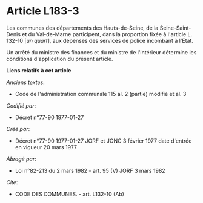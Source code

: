 # Article L183-3

Les communes des départements des Hauts-de-Seine, de la Seine-Saint-Denis et du Val-de-Marne participent, dans la proportion
fixée à l'article L. 132-10 [*un quart*], aux dépenses des services de police incombant à l'Etat.

Un arrêté du ministre des finances et du ministre de l'intérieur détermine les conditions d'application du présent article.

**Liens relatifs à cet article**

_Anciens textes_:

  - Code de l'administration communale 115 al. 2 (partie) modifié et al. 3

_Codifié par_:

  - Décret n°77-90 1977-01-27

_Créé par_:

  - Décret n°77-90 1977-01-27 JORF et JONC 3 février 1977 date d'entrée en vigueur 20 mars 1977

_Abrogé par_:

  - Loi n°82-213 du 2 mars 1982 - art. 95 (V) JORF 3 mars 1982

_Cite_:

  - CODE DES COMMUNES. - art. L132-10 (Ab)

